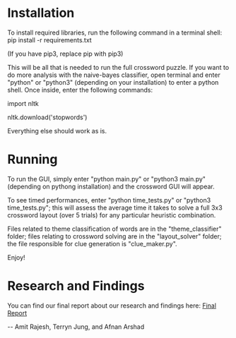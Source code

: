 # Installation

To install required libraries, run the following command in a terminal shell:
pip install -r requirements.txt

(If you have pip3, replace pip with pip3)

This will be all that is needed to run the full crossword puzzle. If you want to do more analysis
with the naive-bayes classifier, open terminal and enter "python" or "python3" (depending on your
installation) to enter a python shell. Once inside, enter the following commands:

import nltk

nltk.download('stopwords')

Everything else should work as is.


# Running
To run the GUI, simply enter "python main.py" or "python3 main.py" (depending on pythong installation) and the crossword GUI will appear.

To see timed performances, enter "python time_tests.py" or "python3 time_tests.py"; this will assess the average time it takes to solve a full 3x3 crossword layout (over 5 trials) for any particular heuristic combination.

Files related to theme classification of words are in the "theme_classifier" folder; files relating to crossword solving are in the "layout_solver" folder; the file responsible for clue generation is "clue_maker.py".

Enjoy!

# Research and Findings
You can find our final report about our research and findings here: [Final Report](https://github.com/terrynjung181/CrosswordCreator/blob/main/CS%204701%20Final%20Evaluation%20Written%20Report.pdf)

-- Amit Rajesh, Terryn Jung, and Afnan Arshad
